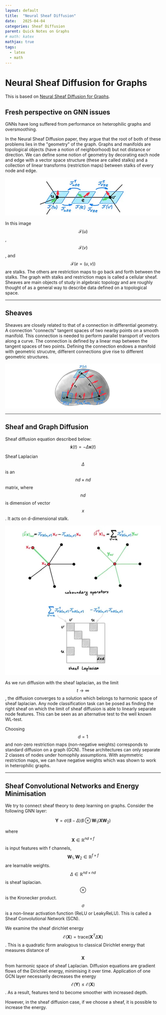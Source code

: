 ```yaml
---
layout: default
title:  "Neural Sheaf Diffusion"
date:   2025-04-04
categories: Sheaf Diffusion
parent: Quick Notes on Graphs
# math: katex
mathjax: true
tags: 
  - latex
  - math
---
```


# Neural Sheaf Diffusion for Graphs
This is based on [Neural Sheaf Diffusion for Graphs](https://arxiv.org/pdf/2202.04579).

## Fresh perspective on GNN issues

GNNs have long suffered from performance on heterophilic graphs and oversmoothing.

In the Neural Sheaf Diffusion paper, they argue that the root of both of these problems lies in the "geometry" of the graph. Graphs and manifolds are topological objects (have a notion of neighborhood) but not distance or direction. We can define some notion of geometry by decorating each node and edge with a vector space structure (these are called stalks) and a collection of linear transforms (restriction maps) between stalks of every node and edge.

![](../assets/images/graph/cellular-sheaf.webp)

In this image $$\mathcal{F}(u)$$, $$\mathcal{F}(v)$$, and $$\mathcal{F}(e=(u,v))$$ are stalks. The others are restriction maps to go back and forth between the stalks. The graph with stalks and restriction maps is called a cellular sheaf. Sheaves are main objects of study in algebraic topology and are roughly thought of as a general way to describe data defined on a topological space.

---

## Sheaves

Sheaves are closely related to that of a connection in differential geometry. A connection "connects" tangent spaces of two nearby points on a smooth manifold. This connection is needed to perform parallel transport of vectors along a curve. The connection is defined by a linear map between the tangent spaces of two points. Defining the connection endows a manifold with geometric strucutre, different connections give rise to different geometric structures.

![](../assets/images/graph/parallel_transport.webp)

---

## Sheaf and Graph Diffusion

Sheaf diffusion equation described below:
$$
\begin{equation}
\mathbf{\dot  x}(t) = - \Delta \mathbf{x}(t)
\end{equation}
$$

Sheaf Laplacian $$\Delta$$ is an $$nd \times nd$$ matrix, where $$nd$$ is dimension of vector $$x$$. It acts on d-dimensional stalk. 

![](../assets/images/graph/sheaf-laplacian.webp)

As we run diffusion with the sheaf laplacian, as the limit $$t \to \infty$$, the diffusion converges to a solution which belongs to harmonic space of sheaf laplacian. Any node classification task can be posed as finding the right sheaf on which the limit of sheaf diffusion is able to linearly separate node features. This can be seen as an alternative test to the well known WL-test. 

Choosing $$d=1$$ and non-zero restriction maps (non-negative weights) corresponds to standard diffusion on a graph (GCN). These architectures can only separate 2 classes of nodes under homophily assumptions. With asymmetric restriction maps, we can have negative weights which was shown to work in heterophilic graphs.

--- 

## Sheaf Convolutional Networks and Energy Minimisation

We try to connect sheaf theory to deep learning on graphs. Consider the following GNN layer:

$$
\begin{equation}
\mathbf{Y} = \sigma((\mathbf{I} - \Delta)(\mathbf{I} \otimes \mathbf{W}_1) \mathbf{X} \mathbf{W}_2)
\end{equation}
$$

where $$\mathbf{X} \in \mathbb{R}^{nd \times f}$$ is input features with f channels, $$\mathbf{W}_1, \mathbf{W}_2 \in \mathbb{R}^{f \times f}$$ are learnable weights. $$\Delta \in \mathbb{R}^{nd \times nd}$$ is sheaf laplacian. $$\otimes$$ is the Kronecker product. $$\sigma$$ is a non-linear activation function (ReLU or LeakyReLU). This is called a Sheaf Convolutional Network (SCN).

We examine the sheaf dirichlet energy $$\mathcal{E}(\mathbf{X}) = \text{trace}(\mathbf{X}^T \Delta \mathbf{X})$$. This is a quadratic form analogous to classical Dirichlet energy that measures distance of $$\mathbf{X}$$ from harmonic space of sheaf Laplacian. Diffusion equations are gradient flows of the Dirichlet energy, minimising it over time. Application of one GCN layer necessarily decreases the energy $$\mathcal{E}(\mathbf{Y}) \leq \mathcal{E}(\mathbf{X})$$. As a result, features tend to become smoother with increased depth. 

However, in the sheaf diffusion case, if we choose a sheaf, it is possible to increase the energy.